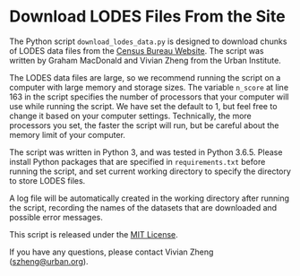 # Download LODES Files From the Site

The Python script `download_lodes_data.py` is designed to download chunks of LODES data files from the [Census Bureau Website](https://lehd.ces.census.gov/data/#lodes). The script was written by Graham MacDonald and Vivian Zheng from the Urban Institute. 

The LODES data files are large, so we recommend running the script on a computer with large memory and storage sizes. The variable `n_score` at line 163 in the script specifies the number of processors that your computer will use while running the script. We have set the default to 1, but feel free to change it based on your computer settings. Technically, the more processors you set, the faster the script will run, but be careful about the memory limit of your computer. 

The script was written in Python 3, and was tested in Python 3.6.5. Please install Python packages that are specified in `requirements.txt` before running the script, and set current working directory to specify the directory to store LODES files.

A log file will be automatically created in the working directory after running the script, recording the names of the datasets that are downloaded and possible error messages.

This script is released under the [MIT License](https://github.com/UrbanInstitute/lodes-data-downloads/blob/master/LICENSE). 

If you have any questions, please contact Vivian Zheng (szheng@urban.org).
